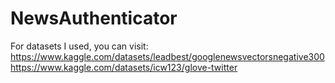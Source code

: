 # NewsAuthenticator

For datasets I used, you can visit:
https://www.kaggle.com/datasets/leadbest/googlenewsvectorsnegative300
https://www.kaggle.com/datasets/icw123/glove-twitter
